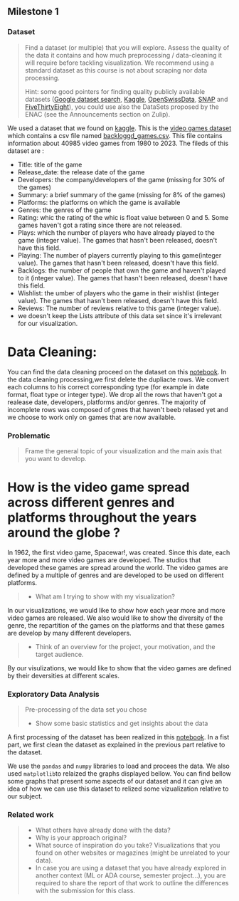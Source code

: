 ## Milestone 1

### Dataset

> Find a dataset (or multiple) that you will explore. Assess the quality of the data it contains and how much preprocessing / data-cleaning it will require before tackling visualization. We recommend using a standard dataset as this course is not about scraping nor data processing.
>
> Hint: some good pointers for finding quality publicly available datasets ([Google dataset search](https://datasetsearch.research.google.com/), [Kaggle](https://www.kaggle.com/datasets), [OpenSwissData](https://opendata.swiss/en/), [SNAP](https://snap.stanford.edu/data/) and [FiveThirtyEight](https://data.fivethirtyeight.com/)), you could use also the DataSets proposed by the ENAC (see the Announcements section on Zulip).

We used a dataset that we found on [kaggle](https://www.kaggle.com/). This is the [video games dataset](https://www.kaggle.com/datasets/matheusfonsecachaves/popular-video-games) which contains a csv file named [backloggd_games.csv](/data/backloggd_games.csv). This file contains information about 40985 video games from 1980 to 2023. The fileds of this dataset are :
- Title: title of the game
- Release_date: the release date of the game
- Developers: the company/developers of the game (missing for 30% of the games)
- Summary: a brief summary of the game (missing for 8% of the games)
- Platforms: the platforms on which the game is available
- Genres: the genres of the game
- Rating: whic the rating of the whic is float value between 0 and 5. Some games haven't got a rating since there are not released.
- Plays: which the number of players who have already played to the game (integer value). The games that hasn't been released, doesn't have this field.
- Playing: The number of players currently playing to this game(integer value). The games that hasn't been released, doesn't have this field.
- Backlogs: the number of people that own the game and haven't played to it (integer value). The games that hasn't been released, doesn't have this field.
- Wishlist: the umber of players who the game in their wishlist (integer value). The games that hasn't been released, doesn't have this field.
- Reviews: The number of reviews relative to this game (integer value).
- we doesn't keep the Lists attribute of this data set since it's irrelevant  for our visualization. 

# Data Cleaning:
You can find the data cleaning proceed on the dataset on this [notebook](/milestone_1/data_processing_games.ipynb). In the data cleaning processing,we first delete the dupliacte rows. We convert each columns to his correct corresponding type (for example in date format, float type or integer type). We drop all the rows that haven't got a realease date, developers, platforms and/or genres. The majority of incomplete rows was composed of gmes that haven't beeb relased yet and we choose to work only on games that are now available.

### Problematic

> Frame the general topic of your visualization and the main axis that you want to develop.

#  How is the video game spread across different genres and platforms throughout the years around the globe ?

In 1962, the first video game, Spacewar!, was created. Since this date, each year more and more video games are developed. The studios that developed these games are spread around the world. The video games are defined by a multiple of genres and are developed to be used on different platforms. 

> - What am I trying to show with my visualization?

In our visualizations, we would like to show how each year more and more video games are released. We also would like to show the diversity of the genre, the repartition of the games on the platforms and that these games are develop by many different developers.

> - Think of an overview for the project, your motivation, and the target audience.

By our visulizations, we would like to show that the video games are defined by their deversities at different scales. 


### Exploratory Data Analysis

> Pre-processing of the data set you chose
> - Show some basic statistics and get insights about the data

A first processing of the dataset has been realized in this [notebook](/milestone_1/data_processing_games.ipynb). In a fist part, we first clean the dataset as explained in the previous part relative to the dataset.

We use the `pandas` and `numpy` libraries to load and procees the data. We also used `matplotlib`to relaized the graphs displayed bellow. You can find bellow some graphs that present some aspects of our dataset and it can give an idea of how we can use this dataset to relized some vizualization relative to our subject.


### Related work


> - What others have already done with the data?
> - Why is your approach original?
> - What source of inspiration do you take? Visualizations that you found on other websites or magazines (might be unrelated to your data).
> - In case you are using a dataset that you have already explored in another context (ML or ADA course, semester project...), you are required to share the report of that work to outline the differences with the submission for this class.